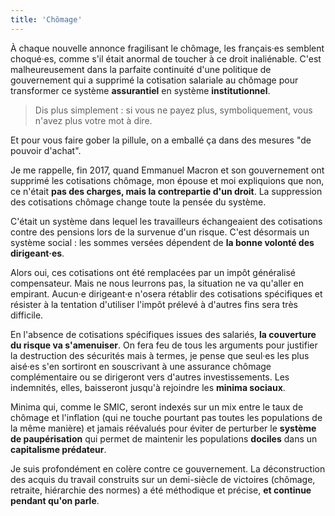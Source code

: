 ```yaml
---
title: 'Chômage'
---
```


À chaque nouvelle annonce fragilisant le chômage, les français·es semblent choqué·es, comme s'il était anormal de toucher à ce droit inaliénable. C'est malheureusement dans la parfaite continuité d'une politique de gouvernement qui a supprimé la cotisation salariale au chômage pour transformer ce système **assurantiel** en système **institutionnel**.

> Dis plus simplement : si vous ne payez plus, symboliquement, vous n'avez plus votre mot à dire. 

Et pour vous faire gober la pillule, on a emballé ça dans des mesures "de pouvoir d'achat".

Je me rappelle, fin 2017, quand Emmanuel Macron et son gouvernement ont supprimé les cotisations chômage, mon épouse et moi expliquions que non, ce n'était **pas des charges, mais la contrepartie d'un droit**. La suppression des cotisations chômage change toute la pensée du système. 

C'était un système dans lequel les travailleurs échangeaient des cotisations contre des pensions lors de la survenue d'un risque. C'est désormais un système social : les sommes versées dépendent de **la bonne volonté des dirigeant·es**.

Alors oui, ces cotisations ont été remplacées par un impôt généralisé compensateur. Mais ne nous leurrons pas, la situation ne va qu'aller en empirant. Aucun·e dirigeant·e n'osera rétablir des cotisations spécifiques et résister à la tentation d'utiliser l'impôt prélevé à d'autres fins sera très difficile.

En l'absence de cotisations spécifiques issues des salariés, **la couverture du risque va s'amenuiser**. On fera feu de tous les arguments pour justifier la destruction des sécurités mais à termes, je pense que seul·es les plus aisé·es s'en sortiront en souscrivant à une assurance chômage complémentaire ou se dirigeront vers d'autres investissements. Les indemnités, elles, baisseront jusqu'à rejoindre les **minima sociaux**.

Minima qui, comme le SMIC, seront indexés sur un mix entre le taux de chômage et l'inflation (qui ne touche pourtant pas toutes les populations de la même manière) et jamais réévalués pour éviter de perturber le **système de paupérisation** qui permet de maintenir les populations **dociles** dans un **capitalisme prédateur**.

Je suis profondément en colère contre ce gouvernement. La déconstruction des acquis du travail construits sur un demi-siècle de victoires (chômage, retraite, hiérarchie des normes) a été méthodique et précise, **et continue pendant qu'on parle**.